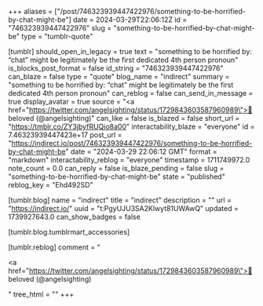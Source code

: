 +++
aliases = ["/post/746323939447422976/something-to-be-horrified-by-chat-might-be"]
date = 2024-03-29T22:06:12Z
id = "746323939447422976"
slug = "something-to-be-horrified-by-chat-might-be"
type = "tumblr-quote"

[tumblr]
should_open_in_legacy = true
text = "something to be horrified by: &ldquo;chat&rdquo; might be legitimately be the first dedicated 4th person pronoun"
is_blocks_post_format = false
id_string = "746323939447422976"
can_blaze = false
type = "quote"
blog_name = "indirect"
summary = "something to be horrified by: “chat” might be legitimately be the first dedicated 4th person pronoun"
can_reblog = false
can_send_in_message = true
display_avatar = true
source = "<a href=\"https://twitter.com/angeIsighting/status/1729843603587960989\">🍉 beloved (@angeIsighting)</a>"
can_like = false
is_blazed = false
short_url = "https://tmblr.co/ZY3jbyfRUQio8a00"
interactability_blaze = "everyone"
id = 7.46323939447423e+17
post_url = "https://indirect.io/post/746323939447422976/something-to-be-horrified-by-chat-might-be"
date = "2024-03-29 22:06:12 GMT"
format = "markdown"
interactability_reblog = "everyone"
timestamp = 1711749972.0
note_count = 0.0
can_reply = false
is_blaze_pending = false
slug = "something-to-be-horrified-by-chat-might-be"
state = "published"
reblog_key = "Ehd492SD"

[tumblr.blog]
name = "indirect"
title = "indirect"
description = ""
url = "https://indirect.io/"
uuid = "t:PgyUJU3SA2Klwyt81UWAwQ"
updated = 1739927643.0
can_show_badges = false

[tumblr.blog.tumblrmart_accessories]

[tumblr.reblog]
comment = "<p><a href=\"https://twitter.com/angeIsighting/status/1729843603587960989\">🍉 beloved (@angeIsighting)</a></p>"
tree_html = ""
+++
